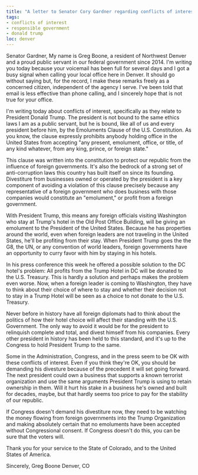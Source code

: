 ```yaml
---
title: "A letter to Senator Cory Gardner regarding conflicts of interest in the incoming White House"
tags:
- conflicts of interest
- responsible government
- donald trump
loc: denver
---
```

Senator Gardner,
My name is Greg Boone, a resident of Northwest Denver and a proud public servant in our federal government since 2014. I'm writing you today because your voicemail has been full for several days and I got a busy signal when calling your local office here in Denver. It should go without saying but, for the record, I make these remarks freely as a concerned citizen, independent of the agency I serve. I've been told that email is less effective than phone calling, and I sincerely hope that is not true for your office.

I'm writing today about conflicts of interest, specifically as they relate to President Donald Trump. The president is not bound to the same ethics laws I am as a public servant, but he is bound, like all of us and every president before him, by the Emoluments Clause of the U.S. Constitution. As you know, the clause expressly prohibits anybody holding office in the United States from accepting "any present, emolument, office, or title, of any kind whatever, from any king, prince, or foreign state."

This clause was written into the constitution to protect our republic from the influence of foreign governments. It's also the bedrock of a strong set of anti-corruption laws this country has built itself on since its founding. Divestiture from businesses owned or operated by the president is a key component of avoiding a violation of this clause precisely because any representative of a foreign government who does business with those companies would constitute an "emolument," or profit from a foreign government.

With President Trump, this means any foreign officials visiting Washington who stay at Trump's hotel in the Old Post Office Building, will be giving an emolument to the President of the United States. Because he has properties around the world, even when foreign leaders are not traveling in the United States, he'll be profiting from their stay. When President Trump goes the the G8, the UN, or any convention of world leaders, foreign governments have an opportunity to curry favor with him by staying in his hotels.

In his press conference this week he offered a possible solution to the DC hotel's problem: All profits from the Trump Hotel in DC will be donated to the U.S. Treasury. This is hardly a solution and perhaps makes the problem even worse. Now, when a foreign leader is coming to Washington, they have to think about their choice of where to stay and whether their decision not to stay in a Trump Hotel will be seen as a choice to not donate to the U.S. Treasury.

Never before in history have all foreign diplomats had to think about the politics of how their hotel choice will affect their standing with the U.S. Government. The only way to avoid it would be for the president to relinquish complete and total, and divest himself from his companies. Every other president in history has been held to this standard, and it's up to the Congress to hold President Trump to the same.

Some in the Administration, Congress, and in the press seem to be OK with these conflicts of interest. Even if you think they're OK, you should be demanding his divesture because of the precedent it will set going forward. The next president could own a business that supports a known terrorist organization and use the same arguments President Trump is using to retain ownership in them. Will it hurt his stake in a business he's owned and built for decades, maybe, but that hardly seems too price to pay for the stability of our republic.

If Congress doesn't demand his divestiture now, they need to be watching the money flowing from foreign governments into the Trump Organization and making absolutely certain that no emoluments have been accepted without Congressional consent. If Congress doesn't do this, you can be sure that the voters will.

Thank you for your service to the State of Colorado, and to the United States of America.

Sincerely,
Greg Boone
Denver, CO
